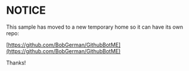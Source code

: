 # NOTICE
This sample has moved to a new temporary home so it can have its own repo:

[https://github.com/BobGerman/GithubBotME](https://github.com/BobGerman/GithubBotME)

Thanks!